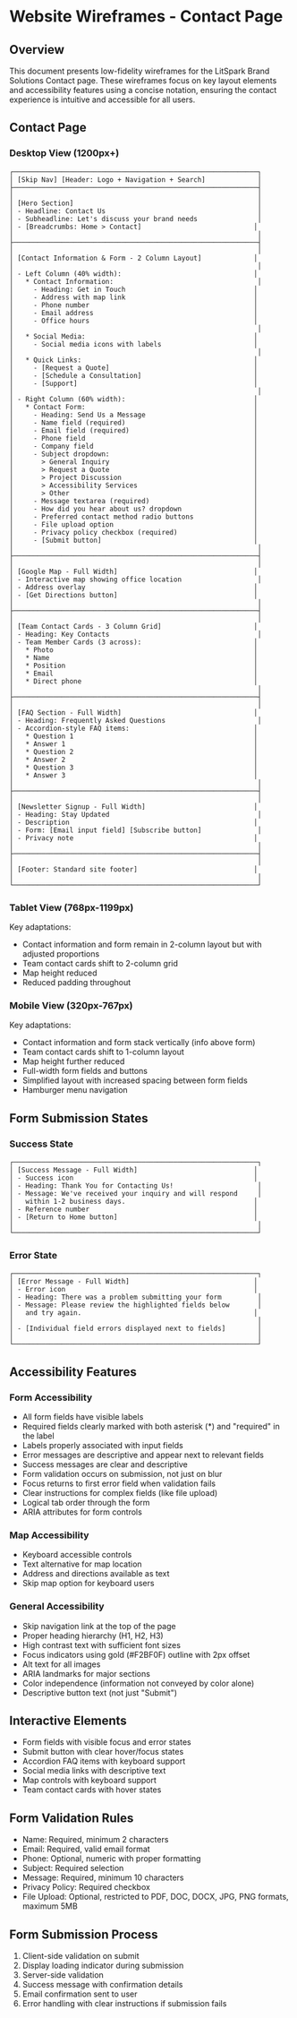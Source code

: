 # Website Wireframes - Contact Page

## Overview

This document presents low-fidelity wireframes for the LitSpark Brand Solutions Contact page. These wireframes focus on key layout elements and accessibility features using a concise notation, ensuring the contact experience is intuitive and accessible for all users.

## Contact Page

### Desktop View (1200px+)

```
┌─────────────────────────────────────────────────────────────┐
│ [Skip Nav] [Header: Logo + Navigation + Search]             │
├─────────────────────────────────────────────────────────────┤
│                                                             │
│ [Hero Section]                                              │
│ - Headline: Contact Us                                      │
│ - Subheadline: Let's discuss your brand needs               │
│ - [Breadcrumbs: Home > Contact]                            │
│                                                             │
├─────────────────────────────────────────────────────────────┤
│                                                             │
│ [Contact Information & Form - 2 Column Layout]             │
│                                                             │
│ - Left Column (40% width):                                 │
│   * Contact Information:                                    │
│     - Heading: Get in Touch                                │
│     - Address with map link                                │
│     - Phone number                                         │
│     - Email address                                        │
│     - Office hours                                         │
│                                                             │
│   * Social Media:                                          │
│     - Social media icons with labels                       │
│                                                             │
│   * Quick Links:                                           │
│     - [Request a Quote]                                    │
│     - [Schedule a Consultation]                            │
│     - [Support]                                            │
│                                                             │
│ - Right Column (60% width):                                │
│   * Contact Form:                                          │
│     - Heading: Send Us a Message                           │
│     - Name field (required)                                │
│     - Email field (required)                               │
│     - Phone field                                          │
│     - Company field                                        │
│     - Subject dropdown:                                    │
│       > General Inquiry                                    │
│       > Request a Quote                                    │
│       > Project Discussion                                 │
│       > Accessibility Services                             │
│       > Other                                              │
│     - Message textarea (required)                          │
│     - How did you hear about us? dropdown                  │
│     - Preferred contact method radio buttons               │
│     - File upload option                                   │
│     - Privacy policy checkbox (required)                   │
│     - [Submit button]                                      │
│                                                             │
├─────────────────────────────────────────────────────────────┤
│                                                             │
│ [Google Map - Full Width]                                  │
│ - Interactive map showing office location                   │
│ - Address overlay                                          │
│ - [Get Directions button]                                  │
│                                                             │
├─────────────────────────────────────────────────────────────┤
│                                                             │
│ [Team Contact Cards - 3 Column Grid]                       │
│ - Heading: Key Contacts                                     │
│ - Team Member Cards (3 across):                            │
│   * Photo                                                  │
│   * Name                                                   │
│   * Position                                               │
│   * Email                                                  │
│   * Direct phone                                           │
│                                                             │
├─────────────────────────────────────────────────────────────┤
│                                                             │
│ [FAQ Section - Full Width]                                 │
│ - Heading: Frequently Asked Questions                       │
│ - Accordion-style FAQ items:                               │
│   * Question 1                                             │
│   * Answer 1                                               │
│   * Question 2                                             │
│   * Answer 2                                               │
│   * Question 3                                             │
│   * Answer 3                                               │
│                                                             │
├─────────────────────────────────────────────────────────────┤
│                                                             │
│ [Newsletter Signup - Full Width]                           │
│ - Heading: Stay Updated                                     │
│ - Description                                              │
│ - Form: [Email input field] [Subscribe button]              │
│ - Privacy note                                             │
│                                                             │
├─────────────────────────────────────────────────────────────┤
│                                                             │
│ [Footer: Standard site footer]                             │
│                                                             │
└─────────────────────────────────────────────────────────────┘
```

### Tablet View (768px-1199px)

Key adaptations:
- Contact information and form remain in 2-column layout but with adjusted proportions
- Team contact cards shift to 2-column grid
- Map height reduced
- Reduced padding throughout

### Mobile View (320px-767px)

Key adaptations:
- Contact information and form stack vertically (info above form)
- Team contact cards shift to 1-column layout
- Map height further reduced
- Full-width form fields and buttons
- Simplified layout with increased spacing between form fields
- Hamburger menu navigation

## Form Submission States

### Success State

```
┌─────────────────────────────────────────────────────────────┐
│ [Success Message - Full Width]                             │
│ - Success icon                                             │
│ - Heading: Thank You for Contacting Us!                     │
│ - Message: We've received your inquiry and will respond     │
│   within 1-2 business days.                                │
│ - Reference number                                         │
│ - [Return to Home button]                                  │
│                                                             │
└─────────────────────────────────────────────────────────────┘
```

### Error State

```
┌─────────────────────────────────────────────────────────────┐
│ [Error Message - Full Width]                               │
│ - Error icon                                               │
│ - Heading: There was a problem submitting your form         │
│ - Message: Please review the highlighted fields below       │
│   and try again.                                           │
│                                                             │
│ - [Individual field errors displayed next to fields]        │
│                                                             │
└─────────────────────────────────────────────────────────────┘
```

## Accessibility Features

### Form Accessibility

- All form fields have visible labels
- Required fields clearly marked with both asterisk (*) and "required" in the label
- Labels properly associated with input fields
- Error messages are descriptive and appear next to relevant fields
- Success messages are clear and descriptive
- Form validation occurs on submission, not just on blur
- Focus returns to first error field when validation fails
- Clear instructions for complex fields (like file upload)
- Logical tab order through the form
- ARIA attributes for form controls

### Map Accessibility

- Keyboard accessible controls
- Text alternative for map location
- Address and directions available as text
- Skip map option for keyboard users

### General Accessibility

- Skip navigation link at the top of the page
- Proper heading hierarchy (H1, H2, H3)
- High contrast text with sufficient font sizes
- Focus indicators using gold (#F2BF0F) outline with 2px offset
- Alt text for all images
- ARIA landmarks for major sections
- Color independence (information not conveyed by color alone)
- Descriptive button text (not just "Submit")

## Interactive Elements

- Form fields with visible focus and error states
- Submit button with clear hover/focus states
- Accordion FAQ items with keyboard support
- Social media links with descriptive text
- Map controls with keyboard support
- Team contact cards with hover states

## Form Validation Rules

- Name: Required, minimum 2 characters
- Email: Required, valid email format
- Phone: Optional, numeric with proper formatting
- Subject: Required selection
- Message: Required, minimum 10 characters
- Privacy Policy: Required checkbox
- File Upload: Optional, restricted to PDF, DOC, DOCX, JPG, PNG formats, maximum 5MB

## Form Submission Process

1. Client-side validation on submit
2. Display loading indicator during submission
3. Server-side validation
4. Success message with confirmation details
5. Email confirmation sent to user
6. Error handling with clear instructions if submission fails
